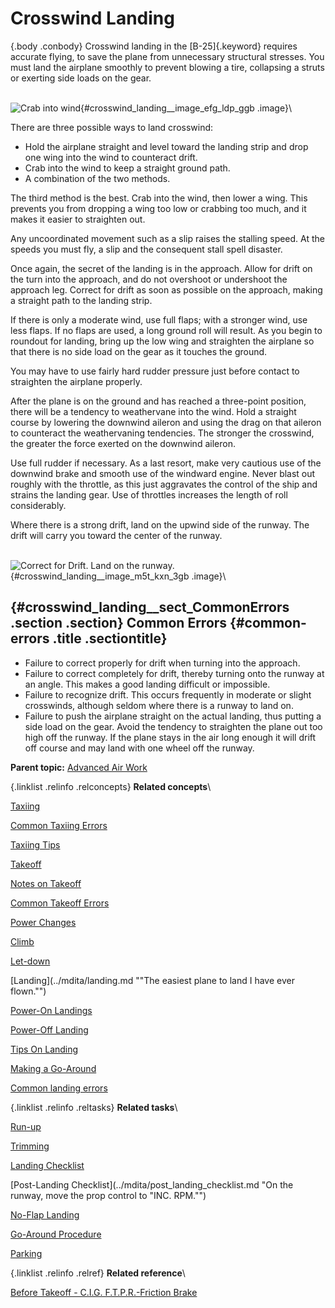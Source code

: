 
Crosswind Landing
=================

 {.body .conbody}
Crosswind landing in the [B-25]{.keyword} requires accurate flying, to
save the plane from unnecessary structural stresses. You must land the
airplane smoothly to prevent blowing a tire, collapsing a struts or
exerting side loads on the gear.

\
![Crab into
wind](../images/landing_crosswind_crab.png){#crosswind_landing__image_efg_ldp_ggb
.image}\

There are three possible ways to land crosswind:

-   Hold the airplane straight and level toward the landing strip and
    drop one wing into the wind to counteract drift.
-   Crab into the wind to keep a straight ground path.
-   A combination of the two methods.

The third method is the best. Crab into the wind, then lower a wing.
This prevents you from dropping a wing too low or crabbing too much, and
it makes it easier to straighten out.

Any uncoordinated movement such as a slip raises the stalling speed. At
the speeds you must fly, a slip and the consequent stall spell disaster.

Once again, the secret of the landing is in the approach. Allow for
drift on the turn into the approach, and do not overshoot or undershoot
the approach leg. Correct for drift as soon as possible on the approach,
making a straight path to the landing strip.

If there is only a moderate wind, use full flaps; with a stronger wind,
use less flaps. If no flaps are used, a long ground roll will result. As
you begin to roundout for landing, bring up the low wing and straighten
the airplane so that there is no side load on the gear as it touches the
ground.

You may have to use fairly hard rudder pressure just before contact to
straighten the airplane properly.

After the plane is on the ground and has reached a three-point position,
there will be a tendency to weathervane into the wind. Hold a straight
course by lowering the downwind aileron and using the drag on that
aileron to counteract the weathervaning tendencies. The stronger the
crosswind, the greater the force exerted on the downwind aileron.

Use full rudder if necessary. As a last resort, make very cautious use
of the downwind brake and smooth use of the windward engine. Never blast
out roughly with the throttle, as this just aggravates the control of
the ship and strains the landing gear. Use of throttles increases the
length of roll considerably.

Where there is a strong drift, land on the upwind side of the runway.
The drift will carry you toward the center of the runway.

\
![Correct for Drift. Land on the
runway.](../images/landing_correct_for_drift.png){#crosswind_landing__image_m5t_kxn_3gb
.image}\

 {#crosswind_landing__sect_CommonErrors .section .section}
Common Errors {#common-errors .title .sectiontitle}
-------------

-   Failure to correct properly for drift when turning into the
    approach.
-   Failure to correct completely for drift, thereby turning onto the
    runway at an angle. This makes a good landing difficult or
    impossible.
-   Failure to recognize drift. This occurs frequently in moderate or
    slight crosswinds, although seldom where there is a runway to land
    on.
-   Failure to push the airplane straight on the actual landing, thus
    putting a side load on the gear. Avoid the tendency to straighten
    the plane out too high off the runway. If the plane stays in the air
    long enough it will drift off course and may land with one wheel off
    the runway.





**Parent topic:** [Advanced Air
Work](../mdita/advanced_air_work.md "Many of the maneuvers described here are prohibited in this airplane. However, knowing the reactions of the airplane to these maneuvers is important.")



 {.linklist .relinfo .relconcepts}
**Related concepts**\

<div>

[Taxiing](../mdita/taxiing.md "Taxiing the B-25, with its tricycle landing gear, may seem strange after handling the conventional type.")

</div>

<div>

[Common Taxiing
Errors](../mdita/common_taxiing_errors.md "A short list of what not to do when taxiing.")

</div>

<div>

[Taxiing
Tips](../mdita/taxiing_tips.md "A short list of useful tips to know when taxiing.")

</div>

<div>

[Takeoff](../mdita/takeoff.md "Takeoff in the B-25 with its tricycle gear, varies from that with conventional gear only during the initial part of the roll. You will find it much easier.")

</div>

<div>

[Notes on
Takeoff](../mdita/notes_on_takeoff.md "Do not dive the airplane after lifting it at the end of the takeoff run. When you level out to pick up CSE speed after takeoff release the stick pressure as the speed picks up.")

</div>

<div>

[Common Takeoff
Errors](../mdita/common_takeoff_errors.md "A list of common errors that are made during takeoff.")

</div>

<div>

[Power
Changes](../mdita/power_changes.md "What to know about expected engine performance when throttling up.")

</div>

<div>

[Climb](../mdita/climb.md "Making your B-25 climb properly without straining your arms or your airplane.")

</div>

<div>

[Let-down](../mdita/let_down.md "A let-down is a simple procedure either in instrument or contact flight.")

</div>

<div>

[Landing](../mdita/landing.md ""The easiest plane to land I have ever flown."")

</div>

<div>

[Power-On
Landings](../mdita/power_on_landings.md "Before turning onto the base leg, one landing is much like another. The variations in procedure start as you leave the downwind leg.")

</div>

<div>

[Power-Off
Landing](../mdita/power_off_landing.md "The B-25 is too large and heavy to practice the prescribed forced-landing procedures used in lighter planes.")

</div>

<div>

[Tips On
Landing](../mdita/tips_on_landing.md "A list of things to know that will make your landings easier on you and on the B-25.")

</div>

<div>

[Making a
Go-Around](../mdita/making_a_go_around.md "There is a common reluctance among pilots to go around. They feel it implies a lack of ability to meet an unusual situation.")

</div>

<div>

[Common landing errors](../mdita/common_landing_errors.md)

</div>


 {.linklist .relinfo .reltasks}
**Related tasks**\

<div>

[Run-up](../mdita/run_up.md "The process for doing a run-up prior to takeoff.")

</div>

<div>

[Trimming](../mdita/trimming.md "When properly trimmed the B-25 flies with an ease that belies its weight and size.")

</div>

<div>

[Landing
Checklist](../mdita/landing_checklist.md "On any landing, enter traffic as instructed by field regulations or as instructed by the control tower.")

</div>

<div>

[Post-Landing
Checklist](../mdita/post_landing_checklist.md "On the runway, move the prop control to "INC. RPM."")

</div>

<div>

[No-Flap
Landing](../mdita/no_flap_landing.md "Occasionally both in combat and normal operations your plane may be damaged to the extent that flaps cannot be lowered for landing.")

</div>

<div>

[Go-Around
Procedure](../mdita/go_around_procedure.md "Don't hesitate to go around. Any doubt that the plane is under perfect control is sufficient cause to go around. If you have made a poor approach and know that the landing will be too long, or too rough— go around.")

</div>

<div>

[Parking](../mdita/parking.md "When you park your plane after a flight, just remember that the Colonel may make the next flight in that particular airplane.")

</div>


 {.linklist .relinfo .relref}
**Related reference**\

<div>

[Before Takeoff - C.I.G. F.T.P.R.-Friction
Brake](../mdita/before_takeoff_c.i.g.f.t.p.r._friction_brake.md "Checklist to ensure that your Controls move freely, Instruments function, proper Gas settings, then to check Flaps, Trim, Props are set for take-off, and then Run up the engine before removing the friction brake.")

</div>


